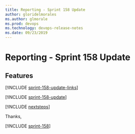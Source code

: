 ```yaml
---
title: Reporting - Sprint 158 Update
author: gloridelmorales
ms.author: glmorale
ms.prod: devops
ms.technology: devops-release-notes
ms.date: 09/23/2019
---
```


# Reporting - Sprint 158 Update

## Features

[!INCLUDE [sprint-158-update-links](../_shared/reporting/sprint-158-update-links.md)]

[!INCLUDE [sprint-158-update](../_shared/reporting/sprint-158-update.md)]

[!INCLUDE [nextsteps](../_shared/nextsteps.md)]

Thanks,

[!INCLUDE [sprint-158](../_shared/signer/sprint-158.md)]
